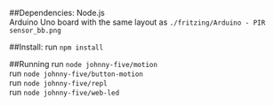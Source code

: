 ##Dependencies:
Node.js  
Arduino Uno board with the same layout as `./fritzing/Arduino - PIR sensor_bb.png`

##Install:
run `npm install`

##Running
run `node johnny-five/motion`  
run `node johnny-five/button-motion`  
run `node johnny-five/repl`  
run `node johnny-five/web-led`  
